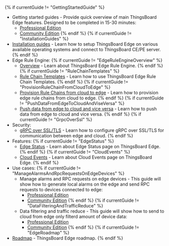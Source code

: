 {% if currentGuide != "GettingStartedGuide" %}
- Getting started guides - Provide quick overview of main ThingsBoard Edge features. Designed to be completed in 15-30 minutes:
    * [Professional Edition](/docs/edge/getting-started/getting-started-pe/)
    * [Community Edition](/docs/edge/getting-started/getting-started-ce/)
{% endif %}
{% if currentGuide != "InstallationGuides" %}
- [Installation guides](/docs/edge/install/installation-options/) - Learn how to setup ThingsBoard Edge on various available operating systems and connect to ThingsBoard CE/PE server.
{% endif %}
- Edge Rule Engine:
{% if currentGuide != "EdgeRuleEngineOverview" %}
  - [Overview](/docs/edge/rule-engine/general/) - Learn about ThingsBoard Edge Rule Engine.
{% endif %}
{% if currentGuide != "RuleChainTemplates" %}
  - [Rule Chain Templates](/docs/edge/rule-engine/rule-chain-templates/) - Learn how to use ThingsBoard Edge Rule Chain Templates.
{% endif %}
{% if currentGuide != "ProvisionRuleChainFromCloudToEdge" %}
  - [Provision Rule Chains from cloud to edge](/docs/edge/rule-engine/provision-rule-chains/) - Learn how to provision edge rule chains from cloud to edge.
{% endif %}
{% if currentGuide != "PushDataFromEdgeToCloudAndViseVersa" %}
  - [Push data from edge to cloud and vice versa](/docs/edge/rule-engine/push-data/) - Learn how to push data from edge to cloud and vice versa.
{% endif %}
{% if currentGuide != "GrpcOverSsl" %}
- Security:
  - [gRPC over SSL/TLS](/docs/edge/user-guide/grpc-over-ssl/) - Learn how to configure gRPC over SSL/TLS for communication between edge and cloud.
{% endif %}
- Features:
{% if currentGuide != "EdgeStatus" %}
  - [Edge Status](/docs/edge/features/edge-status/) - Learn about Edge Status page on ThingsBoard Edge.
{% endif %}
{% if currentGuide != "CloudEvents" %}
  - [Cloud Events](/docs/edge/features/cloud-events/) -  Learn about Cloud Events page on ThingsBoard Edge.
{% endif %}    
- Use cases:
{% if currentGuide != "ManageAlarmsAndRpcRequestsOnEdgeDevices" %}
  - Manage alarms and RPC requests on edge devices - This guide will show how to generate local alarms on the edge and send RPC requests to devices connected to edge:
    * [Professional Edition](/docs/edge/use-cases/manage-alarms-rpc-requests-pe/)
    * [Community Edition](/docs/edge/use-cases/manage-alarms-rpc-requests-ce/)
{% endif %}
{% if currentGuide != "DataFilteringAndTrafficReduce" %}
  - Data filtering and traffic reduce - This guide will show how to send to cloud from edge only filterd amount of device data:
    * [Professional Edition](/docs/edge/use-cases/data-filtering-traffic-reduce-pe/)
    * [Community Edition](/docs/edge/use-cases/data-filtering-traffic-reduce-ce/)
{% endif %}
{% if currentGuide != "EdgeRoadmap" %}
- [Roadmap](/docs/edge/roadmap) - ThingsBoard Edge roadmap. 
{% endif %}    
<br/>

